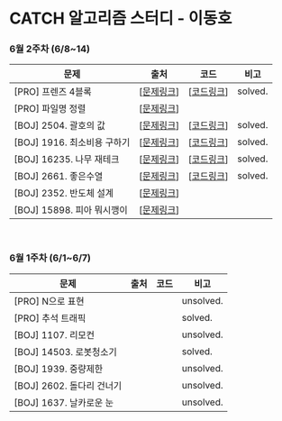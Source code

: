 # CATCH 알고리즘 스터디 - 이동호

### 6월 2주차 (6/8~14)

 | 문제 | 출처 | 코드 | 비고 |
 |---|---|---|---|
  [PRO] 프렌즈 4블록  | [[문제링크](https://programmers.co.kr/learn/courses/30/lessons/17679)] | [[코드링크](https://github.com/catch4/Doho/blob/master/2%EB%B2%88%EC%A7%B8/%5BPRO%5D%20%ED%94%84%EB%A0%8C%EC%A6%88%204%EB%B8%94%EB%A1%9D.cpp)] | solved.   
  [PRO] 파일명 정렬 |  [[문제링크](https://programmers.co.kr/learn/courses/30/lessons/17686)] |    
  [BOJ] 2504. 괄호의 값 |  [[문제링크](https://www.acmicpc.net/problem/2504)] |[[코드링크](https://github.com/catch4/Doho/blob/master/2%EB%B2%88%EC%A7%B8/%5BBOJ%5D%202504%20%EA%B4%84%ED%98%B8%EC%9D%98%20%EA%B0%92.cpp)]|  solved.   
  [BOJ] 1916. 최소비용 구하기 |  [[문제링크](https://www.acmicpc.net/problem/1916)]|[[코드링크](https://github.com/catch4/Doho/blob/master/2%EB%B2%88%EC%A7%B8/%5BBOJ%5D%201916%20%EC%B5%9C%EC%86%8C%EB%B9%84%EC%9A%A9%20%EA%B5%AC%ED%95%98%EA%B8%B0.cpp)]| solved.   
  [BOJ] 16235. 나무 재테크|   [[문제링크](https://www.acmicpc.net/problem/16235)] |[[코드링크](https://github.com/catch4/Doho/blob/master/2%EB%B2%88%EC%A7%B8/%5BBOJ%5D%2016235%20%EB%82%98%EB%AC%B4%20%EC%9E%AC%ED%85%8C%ED%81%AC.cpp)]| solved.   
  [BOJ] 2661. 좋은수열 |  [[문제링크](https://www.acmicpc.net/problem/2661)] |[[코드링크](https://github.com/catch4/Doho/blob/master/2%EB%B2%88%EC%A7%B8/%5BBOJ%5D%202661%20%EC%A2%8B%EC%9D%80%20%EC%88%98%EC%97%B4.cpp)]|solved. 
  [BOJ] 2352. 반도체 설계| [[문제링크](https://www.acmicpc.net/problem/2352)] ||    
  [BOJ] 15898. 피아 뭐시깽이| [[문제링크](https://www.acmicpc.net/problem/15898)] ||       
<br>

### 6월 1주차 (6/1~6/7)
 | 문제 | 출처 | 코드 | 비고 |
 |---|---|---|---|
  [PRO] N으로 표현|||unsolved.
 [PRO] 추석 트래픽|||solved.
 [BOJ] 1107. 리모컨 |||unsolved. 
 [BOJ] 14503. 로봇청소기   |||solved.
 [BOJ] 1939. 중량제한 |||unsolved.
 [BOJ] 2602. 돌다리 건너기   |||unsolved.
 [BOJ] 1637. 날카로운 눈 |||unsolved.   



